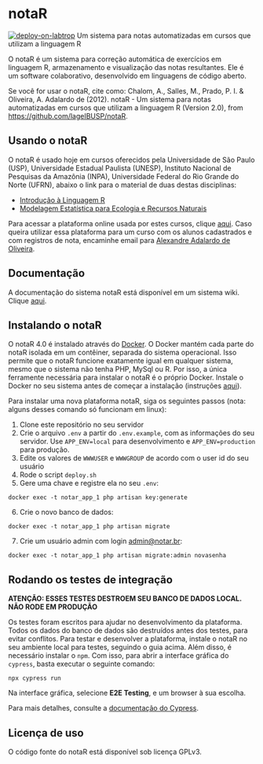 # notaR
[![deploy-on-labtrop](https://github.com/lageIBUSP/notaR/actions/workflows/deploy-on-labtrop.yml/badge.svg)](https://github.com/lageIBUSP/notaR/actions/workflows/deploy-on-labtrop.yml)
Um sistema para notas automatizadas em cursos que utilizam a linguagem R

O notaR é um sistema para correção automática de exercícios em linguagem R, armazenamento e
visualização das notas resultantes. Ele é um software colaborativo, desenvolvido em linguagens de código aberto.

Se você for usar o notaR, cite como:
Chalom, A., Salles, M., Prado, P. I. & Oliveira, A. Adalardo de (2012). notaR - Um sistema para notas automatizadas em cursos que utilizam a linguagem R (Version 2.0), from https://github.com/lageIBUSP/notaR.

## Usando o notaR

O notaR é usado hoje em cursos oferecidos pela Universidade de São Paulo (USP), Universidade Estadual Paulista (UNESP),
Instituto Nacional de Pesquisas da Amazônia (INPA), Universidade Federal do Rio Grande do Norte (UFRN), abaixo o link para o material de duas destas disciplinas:
* [Introdução à Linguagem R](http://ecor.ib.usp.br)
* [Modelagem Estatística para Ecologia e Recursos Naturais](http://cmq.esalq.usp.br/BIE5781/doku.php)

Para acessar a plataforma online usada por estes cursos, clique [aqui](http://notar.ib.usp.br/).
Caso queira utilizar essa plataforma para um curso com os alunos cadastrados e com registros de nota, encaminhe email para <a href= "mailto:aleadalardo@gmail.com?subject=Cadastro notaR">Alexandre Adalardo de Oliveira</a>.

## Documentação

A documentação do sistema notaR está disponível em um sistema wiki. Clique [aqui](https://github.com/lageIBUSP/notaR/wiki).

## Instalando o notaR

O notaR 4.0 é instalado através do [Docker](https://www.docker.com/). O Docker mantém cada parte do notaR isolada em um contêiner, separada do sistema operacional. Isso permite que o notaR funcione exatamente igual em qualquer sistema, mesmo que o sistema não tenha PHP, MySql ou R. Por isso, a única ferramente necessária para instalar o notaR é o próprio Docker. Instale o Docker no seu sistema antes de começar a instalação (instruções [aqui](https://docs.docker.com/get-docker/)).

Para instalar uma nova plataforma notaR, siga os seguintes passos (nota: alguns desses comando só funcionam em linux):

1. Clone este repositório no seu servidor
2. Crie o arquivo ```.env``` a partir do ```.env.example```, com as informações do seu servidor. Use ```APP_ENV=local``` para desenvolvimento e ```APP_ENV=production``` para produção.
3. Edite os valores de `WWWUSER` e `WWWGROUP` de acordo com o user id do seu usuário
4. Rode o script ```deploy.sh```
5. Gere uma chave e registre ela no seu ```.env```:
```
docker exec -t notar_app_1 php artisan key:generate
```
6. Crie o novo banco de dados:
```
docker exec -t notar_app_1 php artisan migrate
```
7. Crie um usuário admin com login admin@notar.br:
```
docker exec -t notar_app_1 php artisan migrate:admin novasenha
```

## Rodando os testes de integração

**ATENÇÃO: ESSES TESTES DESTROEM SEU BANCO DE DADOS LOCAL. NÃO RODE EM PRODUÇÃO**

Os testes foram escritos para ajudar no desenvolvimento da plataforma. Todos os dados do banco de dados são destruídos antes dos testes, para evitar conflitos. Para testar e desenvolver a plataforma, instale o notaR no seu ambiente local para testes, seguindo o guia acima. Além disso, é necessário instalar o `npm`. Com isso, para abrir a interface gráfica do `cypress`, basta executar o seguinte comando:

```
npx cypress run
```

Na interface gráfica, selecione **E2E Testing**, e um browser à sua escolha.

Para mais detalhes, consulte a [documentação do Cypress](https://docs.cypress.io/).

## Licença de uso
O código fonte do notaR está disponível sob licença GPLv3.

